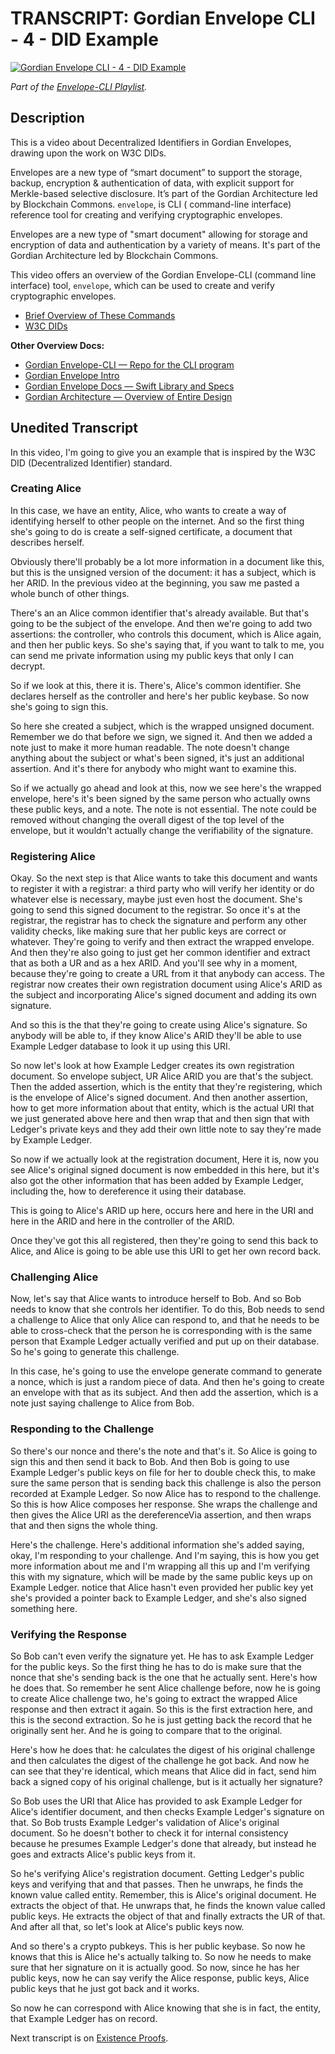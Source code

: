 # TRANSCRIPT: Gordian Envelope CLI - 4 - DID Example

[![Gordian Envelope CLI - 4 - DID Example](https://img.youtube.com/vi/Dvs2CT60_uI/mqdefault.jpg)](https://www.youtube.com/watch?v=Dvs2CT60_uI)

_Part of the [Envelope-CLI Playlist](https://www.youtube.com/playlist?list=PLCkrqxOY1FbooYwJ7ZhpJ_QQk8Az1aCnG)._

## Description

This is a video about Decentralized Identifiers in Gordian Envelopes, drawing upon the work on W3C DIDs.

Envelopes are a new type of “smart document” to support the storage, backup, encryption & authentication of data, with explicit support for Merkle-based selective disclosure. It’s part of the Gordian Architecture led by Blockchain Commons. `envelope`, is CLI ( command-line interface) reference tool for creating and verifying cryptographic envelopes.

Envelopes are a new type of "smart document" allowing for storage and encryption of data and authentication by a variety of means. It's part of the Gordian Architecture led by Blockchain Commons. 

This video offers an overview of the Gordian Envelope-CLI (command line interface) tool, `envelope`, which can be used to create and verify cryptographic envelopes.

* [Brief Overview of These Commands](https://github.com/BlockchainCommons/envelope-cli-swift/blob/master/Docs/5-DID-EXAMPLE.md)
* [W3C DIDs](https://www.w3.org/TR/did-core/)

**Other Overview Docs:**

* [Gordian Envelope-CLI — Repo for the CLI program](https://github.com/BlockchainCommons/envelope-cli-swift)
* [Gordian Envelope Intro](https://www.blockchaincommons.com/introduction/Envelope-Intro/)
* [Gordian Envelope Docs — Swift Library and Specs](https://github.com/BlockchainCommons/Gordian/tree/master/Envelope#articles)
* [Gordian Architecture — Overview of Entire Design](https://github.com/BlockchainCommons/Gordian/blob/master/Architecture/README.md)

## Unedited Transcript

In this video, I'm going to give you an example that is inspired by the W3C DID (Decentralized Identifier) standard.

### Creating Alice

In this case, we have an entity, Alice, who wants to create a way of identifying herself to other people on the internet. And so the first thing she's going to do is create a self-signed certificate, a document that describes herself.

Obviously there'll probably be a lot more information in a document like this, but this is the unsigned version of the document: it has a subject, which is her ARID. In the previous video at the beginning, you saw me pasted a whole bunch of other things.

There's an an Alice common identifier that's already available. But that's going to be the subject of the envelope. And then we're going to add two assertions: the controller, who controls this document, which is Alice again, and then her public keys. So she's saying that, if you want to talk to me, you can send me private information using my public keys that only I can decrypt.

So if we look at this, there it is. There's, Alice's common identifier. She declares herself as the controller and here's her public keybase. So now she's going to sign this.

So here she created a subject, which is the wrapped unsigned document. Remember we do that before we sign, we signed it. And then we added a note just to make it more human readable. The note doesn't change anything about the subject or what's been signed, it's just an additional assertion. And it's there for anybody who might want to examine this.

So if we actually go ahead and look at this, now we see here's the wrapped envelope, here's it's been signed by the same person who actually owns these public keys, and a note. The note is not essential. The note could be removed without changing the overall digest of the top level of the envelope, but it wouldn't actually change the verifiability of the signature.

### Registering Alice

Okay. So the next step is that Alice wants to take this document and wants to register it with a registrar: a third party who will verify her identity or do whatever else is necessary, maybe just even host the document. She's going to send this signed document to the registrar. So once it's at the registrar, the registrar has to check the signature and perform any other validity checks, like making sure that her public keys are correct or whatever. They're going to verify and then extract the wrapped envelope. And then they're also going to just get her common identifier and extract that as both a UR and as a hex ARID. And you'll see why in a moment, because they're going to create a URL from it that anybody can access. The registrar now creates their own registration document using Alice's ARID as the subject and incorporating Alice's signed document and adding its own signature.

And so this is the that they're going to create using Alice's signature. So anybody will be able to, if they know Alice's ARID they'll be able to use Example Ledger database to look it up using this URI.

So now let's look at how Example Ledger creates its own registration document. So envelope subject, UR Alice ARID you are that's the subject. Then the added assertion, which is the entity that they're registering, which is the envelope of Alice's signed document. And then another assertion, how to get more information about that entity, which is the actual URI that we just generated above here and then wrap that and then sign that with Ledger's private keys and they add their own little note to say they're made by Example Ledger. 

So now if we actually look at the registration document, Here it is, now you see Alice's original signed document is now embedded in this here, but it's also got the other information that has been added by Example Ledger, including the, how to dereference it using their database.

This is going to Alice's ARID up here, occurs here and here in the URI and here in the ARID and here in the controller of the ARID. 

Once they've got this all registered, then they're going to send this back to Alice, and Alice is going to be able use this URI to get her own record back.

### Challenging Alice

Now, let's say that Alice wants to introduce herself to Bob. And so Bob needs to know that she controls her identifier. To do this, Bob needs to send a challenge to Alice that only Alice can respond to, and that he needs to be able to cross-check that the person he is corresponding with is the same person that Example Ledger actually verified and put up on their database. So he's going to generate this challenge.

In this case, he's going to use the envelope generate command to generate a nonce, which is just a random piece of data. And then he's going to create an envelope with that as its subject.  And then add the assertion, which is a note just saying challenge to Alice from Bob.

### Responding to the Challenge

So there's our nonce and there's the note and that's it. So Alice is going to sign this and then send it back to Bob. And then Bob is going to use Example Ledger's public keys on file for her to double check this, to make sure the same person that is sending back this challenge is also the person recorded at Example Ledger. So now Alice has to respond to the challenge. So this is how Alice composes her response. She wraps the challenge and then gives the Alice URI as the dereferenceVia assertion, and then wraps that and then signs the whole thing.

Here's the challenge. Here's additional information she's added saying, okay, I'm responding to your challenge. And I'm saying, this is how you get more information about me and I'm wrapping all this up and I'm verifying this with my signature, which will be made by the same public keys up on Example Ledger. notice that Alice hasn't even provided her public key yet she's provided a pointer back to Example Ledger, and she's also signed something here.

### Verifying the Response

So Bob can't even verify the signature yet. He has to ask Example Ledger for the public keys. So the first thing he has to do is make sure that the nonce that she's sending back is the one that he actually sent. Here's how he does that. So remember he sent Alice challenge before, now he is going to create Alice challenge two, he's going to extract the wrapped Alice response and then extract it again. So this is the first extraction here, and this is the second extraction. So he is just getting back the record that he originally sent her. And he is going to compare that to the original.

Here's how he does that: he calculates the digest of his original challenge and then calculates the digest of the challenge he got back. And now he can see that they're identical, which means that Alice did in fact, send him back a signed copy of his original challenge, but is it actually her signature?

So Bob uses the URI that Alice has provided to ask Example Ledger for Alice's identifier document, and then checks Example Ledger's signature on that. So Bob trusts Example Ledger's validation of Alice's original document. So he doesn't bother to check it for internal consistency because he presumes Example Ledger's done that already, but instead he goes and extracts Alice's public keys from it.

So he's verifying Alice's registration document. Getting Ledger's public keys and verifying that and that passes. Then he unwraps, he finds the known value called entity. Remember, this is Alice's original document. He extracts the object of that. He unwraps that, he finds the known value called public keys. He extracts the object of that and finally extracts the UR of that. And after all that, so let's look at Alice's public keys now.

And so there's a crypto pubkeys. This is her public keybase. So now he knows that this is Alice he's actually talking to. So now he needs to make sure that her signature on it is actually good. So now, since he has her public keys, now he can say verify the Alice response, public keys, Alice public keys that he just got back and it works.

So now he can correspond with Alice knowing that she is in fact, the entity, that Example Ledger has on record. 

Next transcript is on [Existence Proofs](5-EXISTENCE-PROOFS-TRANSCRIPT.md).

